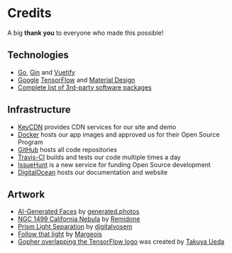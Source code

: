 # Credits

A big **thank you** to everyone who made this possible!

## Technologies ##

* [Go](https://golang.org/), [Gin](https://github.com/gin-gonic/gin) and [Vuetify](https://vuetifyjs.com/en/)
* [Google](https://developers.google.com/) [TensorFlow](https://www.tensorflow.org/) and [Material Design](https://material.io/)
* [Complete list of 3rd-party software packages](https://raw.githubusercontent.com/photoprism/photoprism/develop/NOTICE)

## Infrastructure ##

* [KeyCDN](https://www.keycdn.com/) provides CDN services for our site and demo
* [Docker](https://www.docker.com/) hosts our app images and approved us for their Open Source Program
* [GitHub](https://pages.github.com/) hosts all code repositories
* [Travis-CI](https://travis-ci.org/photoprism/photoprism) builds and tests our code multiple times a day
* [IssueHunt](https://issuehunt.io/repos/119160553) is a new service for funding Open Source development
* [DigitalOcean](https://www.digitalocean.com/) hosts our documentation and website

## Artwork ##

* [AI-Generated Faces](https://mymodernmet.com/free-ai-generated-faces/) by [generated.photos](https://generated.photos/)
* [NGC 1499 California Nebula](https://commons.wikimedia.org/wiki/File:NGC_1499_(California_Nebula)_narrowband.jpg) by [Remidone](https://creativecommons.org/licenses/by-sa/4.0/deed.en)
* [Prism Light Separation](https://www.flickr.com/photos/digitalvosem/44622462042/in/dateposted/) by [digitalvosem](https://www.flickr.com/photos/digitalvosem/)
* [Follow that light](https://www.flickr.com/photos/32658783@N03/24226085838/in/faves-12602671@N04/) by [Margeois](https://www.flickr.com/photos/32658783@N03/)
* [Gopher overlapping the TensorFlow logo](img/tensorgologo.png) was created by [Takuya Ueda](https://github.com/tenntenn)
